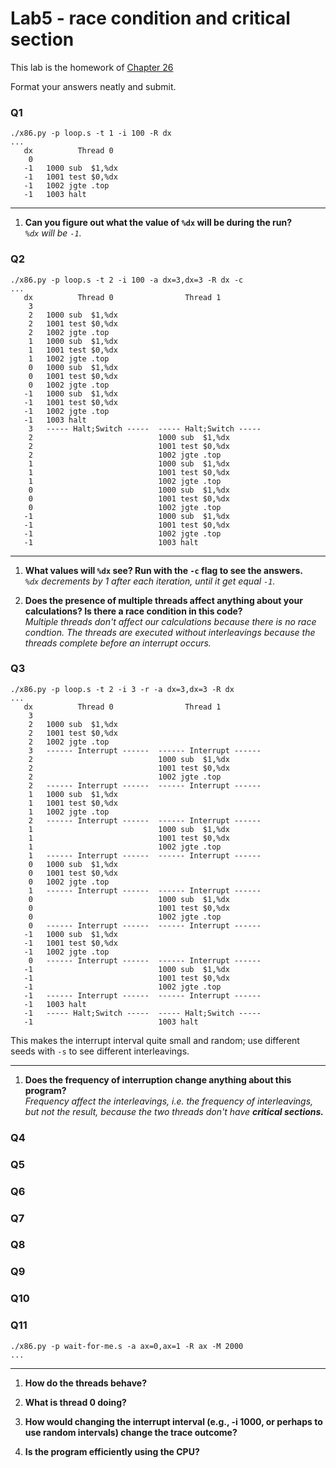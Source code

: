 # Lab5 - race condition and critical section

This lab is the homework of [Chapter 26](http://www.cs.wisc.edu/~remzi/OSTEP/threads-intro.pdf)

Format your answers neatly and submit.

### Q1

```
./x86.py -p loop.s -t 1 -i 100 -R dx
...
   dx          Thread 0         
    0   
   -1   1000 sub  $1,%dx
   -1   1001 test $0,%dx
   -1   1002 jgte .top
   -1   1003 halt
```

---
1. __Can you figure out what the value of `%dx` will be during the run?__  
_`%dx` will be `-1`._

### Q2
```
./x86.py -p loop.s -t 2 -i 100 -a dx=3,dx=3 -R dx -c
...
   dx          Thread 0                Thread 1         
    3   
    2   1000 sub  $1,%dx
    2   1001 test $0,%dx
    2   1002 jgte .top
    1   1000 sub  $1,%dx
    1   1001 test $0,%dx
    1   1002 jgte .top
    0   1000 sub  $1,%dx
    0   1001 test $0,%dx
    0   1002 jgte .top
   -1   1000 sub  $1,%dx
   -1   1001 test $0,%dx
   -1   1002 jgte .top
   -1   1003 halt
    3   ----- Halt;Switch -----  ----- Halt;Switch -----  
    2                            1000 sub  $1,%dx
    2                            1001 test $0,%dx
    2                            1002 jgte .top
    1                            1000 sub  $1,%dx
    1                            1001 test $0,%dx
    1                            1002 jgte .top
    0                            1000 sub  $1,%dx
    0                            1001 test $0,%dx
    0                            1002 jgte .top
   -1                            1000 sub  $1,%dx
   -1                            1001 test $0,%dx
   -1                            1002 jgte .top
   -1                            1003 halt
```
---
1. __What values will `%dx` see? Run with the `-c` flag to see the answers.__  
_`%dx` decrements by 1 after each iteration, until it get equal `-1`._

2. __Does the presence of multiple threads affect anything about your calculations? Is there a race condition in this code?__  
_Multiple threads don't affect our calculations because there is no race condtion. The threads are executed without interleavings because the threads complete before an interrupt occurs._

### Q3

```
./x86.py -p loop.s -t 2 -i 3 -r -a dx=3,dx=3 -R dx
...
   dx          Thread 0                Thread 1         
    3   
    2   1000 sub  $1,%dx
    2   1001 test $0,%dx
    2   1002 jgte .top
    3   ------ Interrupt ------  ------ Interrupt ------  
    2                            1000 sub  $1,%dx
    2                            1001 test $0,%dx
    2                            1002 jgte .top
    2   ------ Interrupt ------  ------ Interrupt ------  
    1   1000 sub  $1,%dx
    1   1001 test $0,%dx
    1   1002 jgte .top
    2   ------ Interrupt ------  ------ Interrupt ------  
    1                            1000 sub  $1,%dx
    1                            1001 test $0,%dx
    1                            1002 jgte .top
    1   ------ Interrupt ------  ------ Interrupt ------  
    0   1000 sub  $1,%dx
    0   1001 test $0,%dx
    0   1002 jgte .top
    1   ------ Interrupt ------  ------ Interrupt ------  
    0                            1000 sub  $1,%dx
    0                            1001 test $0,%dx
    0                            1002 jgte .top
    0   ------ Interrupt ------  ------ Interrupt ------  
   -1   1000 sub  $1,%dx
   -1   1001 test $0,%dx
   -1   1002 jgte .top
    0   ------ Interrupt ------  ------ Interrupt ------  
   -1                            1000 sub  $1,%dx
   -1                            1001 test $0,%dx
   -1                            1002 jgte .top
   -1   ------ Interrupt ------  ------ Interrupt ------  
   -1   1003 halt
   -1   ----- Halt;Switch -----  ----- Halt;Switch -----  
   -1                            1003 halt
```

This makes the interrupt interval quite small and random; use different seeds with `-s` to see different interleavings.

---
1. __Does the frequency of interruption change anything about this program?__   
_Frequency affect the interleavings, i.e. the frequency of interleavings, but not the result, because the two threads don't have_  ___critical sections.___

### Q4


### Q5

### Q6

### Q7

### Q8

### Q9

### Q10

### Q11

```
./x86.py -p wait-for-me.s -a ax=0,ax=1 -R ax -M 2000
...
```
---

1. __How do the threads behave?__

2. __What is thread 0 doing?__

3. __How would changing the interrupt interval (e.g., -i 1000, or perhaps to use random intervals) change the trace outcome?__

4. __Is the program efficiently using the CPU?__
